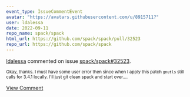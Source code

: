 ```yaml
---
event_type: IssueCommentEvent
avatar: "https://avatars.githubusercontent.com/u/8915711?"
user: ldalessa
date: 2022-09-11
repo_name: spack/spack
html_url: https://github.com/spack/spack/pull/32523
repo_url: https://github.com/spack/spack
---
```


<a href='https://github.com/ldalessa' target='_blank'>ldalessa</a> commented on issue <a href='https://github.com/spack/spack/pull/32523' target='_blank'>spack/spack#32523</a>.

<small>Okay, thanks. I must have some user error then since when I apply this patch `gnutls` still calls for 3.4.1 locally. I'll just git clean spack and start over....</small>

<a href='https://github.com/spack/spack/pull/32523' target='_blank'>View Comment</a>